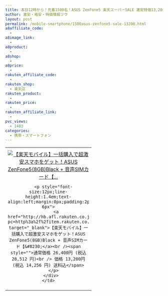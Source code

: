 ```yaml
---
title: 本日12時から！先着1500名！ASUS ZenFone5 楽天スーパーSALE 激安特価13,200円！送料無料！
author: 激安・格安・特価情報ツウ
layout: post
permalink: /mobile-smartphone/1500asus-zenfone5-sale-13200.html
a8affiliate_code:
  - 
a8image_link:
  - 
a8product:
  - 
a8shop:
  - 
a8price:
  - 
rakuten_affiliate_code:
  - 
rakuten_shop:
  - 楽天店
rakuten_product:
  - 
rakuten_price:
  - 
rakuten_affiliate_link:
  - 
pvc_views:
  - 1403
categories:
  - 携帯・スマートフォン
---
```

<table border="0" cellpadding="0" cellspacing="0">
  <tr>
    <td valign="top">
      <div style="border:1px none;margin:0px;padding:6px 0px;width:260px;text-align:center;float:left">
        <a href="http://hb.afl.rakuten.co.jp/hgc/13bdab52.ae3c9403.13bdab53.f531f582/?pc=http%3a%2f%2fitem.rakuten.co.jp%2frakutenbroadband%2frm_zf5_8g_black_ts_ss50off%2f%3fscid%3daf_link_tbl&m=http%3a%2f%2fm.rakuten.co.jp%2frakutenbroadband%2fi%2f10000039%2f" target="_blank"><img src="http://hbb.afl.rakuten.co.jp/hgb/?pc=http%3a%2f%2fthumbnail.image.rakuten.co.jp%2f%400_mall%2frakutenbroadband%2fcabinet%2fmobile%2fitem%2fzf5_8g_black_ts_01.jpg%3f_ex%3d240x240&m=http%3a%2f%2fthumbnail.image.rakuten.co.jp%2f%400_mall%2frakutenbroadband%2fcabinet%2fmobile%2fitem%2fzf5_8g_black_ts_01.jpg" alt="【楽天モバイル】一括購入で超激安スマホをゲット！ASUS ZenFone5(8GB)Black + 音声SIMカード【..." border="0" style="margin:0px;padding:0px" /></a> 
        
        <p style="font-size:12px;line-height:1.4em;text-align:left;margin:0px;padding:2px 6px">
          <a href="http://hb.afl.rakuten.co.jp/hgc/13bdab52.ae3c9403.13bdab53.f531f582/?pc=http%3a%2f%2fitem.rakuten.co.jp%2frakutenbroadband%2frm_zf5_8g_black_ts_ss50off%2f%3fscid%3daf_link_tbl&m=http%3a%2f%2fm.rakuten.co.jp%2frakutenbroadband%2fi%2f10000039%2f" target="_blank">【楽天モバイル】一括購入で超激安スマホをゲット！ASUS ZenFone5(8GB)Black + 音声SIMカード【&#8230;</a><br /><span style="">通常価格 26,400円 (税込 28,512 円)<br /> 価格 13,200円 (税込 14,256 円) 送料込</span>
        </p>
      </div>
    </td>
  </tr>
</table>